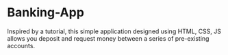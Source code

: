 # Banking-App
Inspired by a tutorial, this simple application designed using HTML, CSS, JS allows you deposit and request money between a series of pre-existing accounts.

